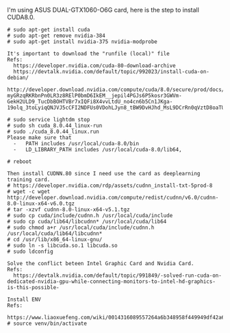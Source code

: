   I'm using ASUS DUAL-GTX1060-O6G card, here is the step to install CUDA8.0.
  
    # sudo apt-get install cuda
    # sudo apt-get remove nvidia-384
    # sudo apt-get install nvidia-375 nvidia-modprobe

    It's important to download the "runfile (local)" file
    Refs:
      https://developer.nvidia.com/cuda-80-download-archive
      https://devtalk.nvidia.com/default/topic/992023/install-cuda-on-debian/
      http://developer.download.nvidia.com/compute/cuda/8.0/secure/prod/docs/sidebar/CUDA_Installation_Guide_Linux.pdf?myGRzqRKRbnPn0LR3z8RElP0bmD6IkEM__jepil4PGJs6P5kosr3GWVm-GekH2ULD9_TucDbBOHTVBr7xIQFi8X4vvLtdU_no4cn6b5Cn1JKga-19olq_3toLyiqQNJVJ5cCFI2NDFUs0VDohLJyn8_tBW9DvHJhd_MsL9DCrRn0qVztD8oaTUM2
   
    # sudo service lightdm stop
    # sudo sh cuda_8.0.44_linux-run
    # sudo ./cuda_8.0.44_linux.run 
    Please make sure that
      -   PATH includes /usr/local/cuda-8.0/bin
      -   LD_LIBRARY_PATH includes /usr/local/cuda-8.0/lib64,
 
    # reboot

    Then install CUDNN.80 since I need use the card as deeplearning training card.
    # https://developer.nvidia.com/rdp/assets/cudnn_install-txt-5prod-8
    # wget -c wget http://developer.download.nvidia.com/compute/redist/cudnn/v6.0/cudnn-8.0-linux-x64-v6.0.tgz
    # tar -xzvf cudnn-8.0-linux-x64-v5.1.tgz
    # sudo cp cuda/include/cudnn.h /usr/local/cuda/include
    # sudo cp cuda/lib64/libcudnn* /usr/local/cuda/lib64
    # sudo chmod a+r /usr/local/cuda/include/cudnn.h /usr/local/cuda/lib64/libcudnn*
    # cd /usr/lib/x86_64-linux-gnu/
    # sudo ln -s libcuda.so.1 libcuda.so
    # sudo ldconfig

    Solve the conflict beteen Intel Graphic Card and Nvidia Card. 
    Refs:
      https://devtalk.nvidia.com/default/topic/991849/-solved-run-cuda-on-dedicated-nvidia-gpu-while-connecting-monitors-to-intel-hd-graphics-is-this-possible-

    Install ENV
    Refs:
      https://www.liaoxuefeng.com/wiki/0014316089557264a6b348958f449949df42a6d3a2e542c000/001432712108300322c61f256c74803b43bfd65c6f8d0d0000
    # source venv/bin/activate
